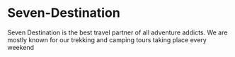 # Seven-Destination
Seven Destination is the best travel partner of all adventure addicts. We are mostly known for our trekking and camping tours taking place every weekend
